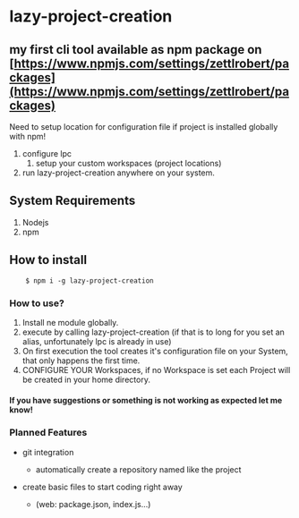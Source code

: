 # lazy-project-creation
## my first cli tool available as npm package on [https://www.npmjs.com/settings/zettlrobert/packages](https://www.npmjs.com/settings/zettlrobert/packages)

Need to setup location for configuration file if project is installed globally with npm!

1. configure lpc 
   1. setup your custom workspaces (project locations)
2. run lazy-project-creation anywhere on your system.


## System Requirements
1. Nodejs
2. npm


## How to install

        $ npm i -g lazy-project-creation


### How to use?
1. Install ne module globally.
2. execute by calling lazy-project-creation (if that is to long for you set an alias, unfortunately lpc is already in use)
3. On first execution the tool creates it's configuration file on your System, that only happens the first time.
4. CONFIGURE YOUR Workspaces, if no Workspace is set each Project will be created in your home directory.


#### If you have suggestions or something is not working as expected let me know!

### Planned Features
* git integration
  * automatically create a repository named like the project

* create basic files to start coding right away
  * (web: package.json, index.js...)

